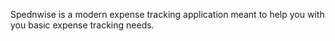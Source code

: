 Spednwise is a modern expense tracking application meant to help you with you basic expense tracking needs.

